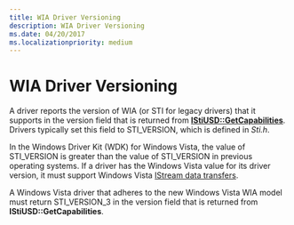 ```yaml
---
title: WIA Driver Versioning
description: WIA Driver Versioning
ms.date: 04/20/2017
ms.localizationpriority: medium
---
```


# WIA Driver Versioning


A driver reports the version of WIA (or STI for legacy drivers) that it supports in the version field that is returned from [**IStiUSD::GetCapabilities**](/windows-hardware/drivers/ddi/stiusd/nf-stiusd-istiusd-getcapabilities). Drivers typically set this field to STI\_VERSION, which is defined in *Sti.h*.

In the Windows Driver Kit (WDK) for Windows Vista, the value of STI\_VERSION is greater than the value of STI\_VERSION in previous operating systems. If a driver has the Windows Vista value for its driver version, it must support Windows Vista [IStream data transfers](istream-data-transfers.md).

A Windows Vista driver that adheres to the new Windows Vista WIA model must return STI\_VERSION\_3 in the version field that is returned from **IStiUSD::GetCapabilities**.

 

